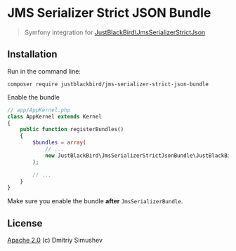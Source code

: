 # JMS Serializer Strict JSON Bundle

> Symfony integration for [JustBlackBird\JmsSerializerStrictJson](https://github.com/JustBlackBird/jms-serializer-strict-json)

## Installation

Run in the command line:

```shell
composer require justblackbird/jms-serializer-strict-json-bundle
```

Enable the bundle

```php
// app/AppKernel.php
class AppKernel extends Kernel
{
    public function registerBundles()
    {
        $bundles = array(
            // ...
            new JustBlackBird\JmsSerializerStrictJsonBundle\JustBlackBirdJmsSerializerStrictJsonBundle(),
        );

        // ...
    }
}
```

Make sure you enable the bundle **after** `JmsSerializerBundle`.

## License

[Apache 2.0](http://www.apache.org/licenses/LICENSE-2.0) (c) Dmitriy Simushev

